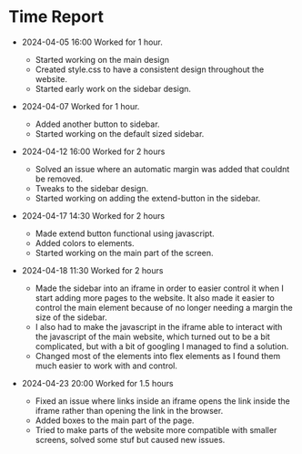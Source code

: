 # Time Report


- 2024-04-05 16:00 Worked for 1 hour.
  - Started working on the main design
  - Created style.css to have a consistent design throughout the website.
  - Started early work on the sidebar design.

- 2024-04-07 Worked for 1 hour.
  - Added another button to sidebar.
  - Started working on the default sized sidebar.

- 2024-04-12 16:00 Worked for 2 hours
  - Solved an issue where an automatic margin was added that couldnt be removed.
  - Tweaks to the sidebar design.
  - Started working on adding the extend-button in the sidebar.

- 2024-04-17 14:30 Worked for 2 hours
  - Made extend button functional using javascript.
  - Added colors to elements.
  - Started working on the main part of the screen.

- 2024-04-18 11:30 Worked for 2 hours
  - Made the sidebar into an iframe in order to easier control it when I start adding more pages to the website. It also made it easier to control the main element because of no longer needing a margin the size of the sidebar.
  - I also had to make the javascript in the iframe able to interact with the javascript of the main website, which turned out to be a bit complicated, but with a bit of googling I managed to find a solution.
  - Changed most of the elements into flex elements as I found them much easier to work with and control.

- 2024-04-23 20:00 Worked for 1.5 hours
  - Fixed an issue where links inside an iframe opens the link inside the iframe rather than opening the link in the browser.
  - Added boxes to the main part of the page.
  - Tried to make parts of the website more compatible with smaller screens, solved some stuf but caused new issues.